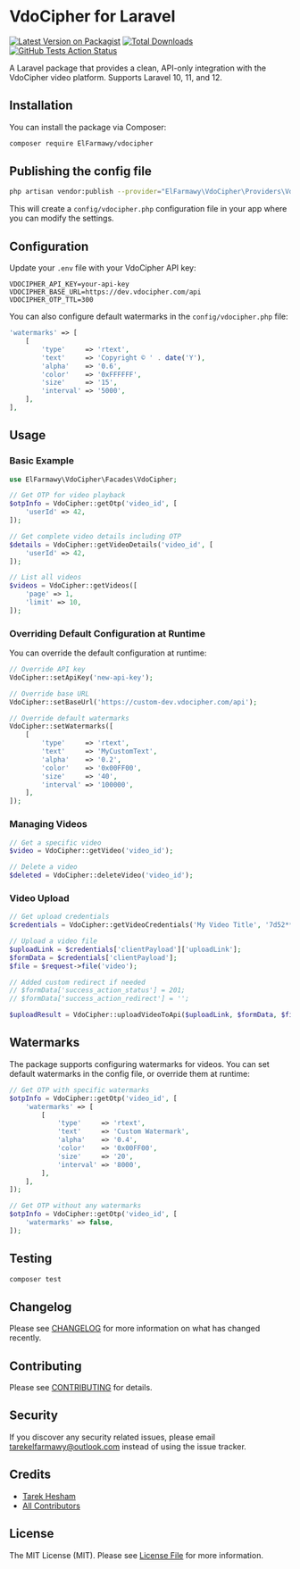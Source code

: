 # VdoCipher for Laravel

[![Latest Version on Packagist](https://img.shields.io/packagist/v/ElFarmawy/vdocipher.svg?style=flat-square)](https://packagist.org/packages/ElFarmawy/vdocipher)
[![Total Downloads](https://img.shields.io/packagist/dt/ElFarmawy/vdocipher.svg?style=flat-square)](https://packagist.org/packages/ElFarmawy/vdocipher)
[![GitHub Tests Action Status](https://img.shields.io/github/actions/workflow/status/TarekHesham/laravel-vdocipher/run-tests.yml?branch=main)](https://github.com/TarekHesham/laravel-vdocipher/actions?query=workflow%3Arun-tests+branch%3Amain)

A Laravel package that provides a clean, API-only integration with the VdoCipher video platform. Supports Laravel 10, 11, and 12.

## Installation

You can install the package via Composer:

```bash
composer require ElFarmawy/vdocipher
```

## Publishing the config file

```bash
php artisan vendor:publish --provider="ElFarmawy\VdoCipher\Providers\VdoCipherServiceProvider" --tag=config
```

This will create a `config/vdocipher.php` configuration file in your app where you can modify the settings.

## Configuration

Update your `.env` file with your VdoCipher API key:

```
VDOCIPHER_API_KEY=your-api-key
VDOCIPHER_BASE_URL=https://dev.vdocipher.com/api
VDOCIPHER_OTP_TTL=300
```

You can also configure default watermarks in the `config/vdocipher.php` file:

```php
'watermarks' => [
    [
        'type'     => 'rtext',
        'text'     => 'Copyright © ' . date('Y'),
        'alpha'    => '0.6',
        'color'    => '0xFFFFFF',
        'size'     => '15',
        'interval' => '5000',
    ],
],
```

## Usage

### Basic Example

```php
use ElFarmawy\VdoCipher\Facades\VdoCipher;

// Get OTP for video playback
$otpInfo = VdoCipher::getOtp('video_id', [
    'userId' => 42,
]);

// Get complete video details including OTP
$details = VdoCipher::getVideoDetails('video_id', [
    'userId' => 42,
]);

// List all videos
$videos = VdoCipher::getVideos([
    'page' => 1,
    'limit' => 10,
]);
```

### Overriding Default Configuration at Runtime

You can override the default configuration at runtime:

```php
// Override API key
VdoCipher::setApiKey('new-api-key');

// Override base URL
VdoCipher::setBaseUrl('https://custom-dev.vdocipher.com/api');

// Override default watermarks
VdoCipher::setWatermarks([
    [
        'type'     => 'rtext',
        'text'     => 'MyCustomText',
        'alpha'    => '0.2',
        'color'    => '0x00FF00',
        'size'     => '40',
        'interval' => '100000',
    ],
]);
```

### Managing Videos

```php
// Get a specific video
$video = VdoCipher::getVideo('video_id');

// Delete a video
$deleted = VdoCipher::deleteVideo('video_id');
```

### Video Upload

```php
// Get upload credentials
$credentials = VdoCipher::getVideoCredentials('My Video Title', '7d52*******'); // folderId Optional

// Upload a video file
$uploadLink = $credentials['clientPayload']['uploadLink'];
$formData = $credentials['clientPayload'];
$file = $request->file('video');

// Added custom redirect if needed
// $formData['success_action_status'] = 201;
// $formData['success_action_redirect'] = '';

$uploadResult = VdoCipher::uploadVideoToApi($uploadLink, $formData, $file);
```

## Watermarks

The package supports configuring watermarks for videos. You can set default watermarks in the config file, or override them at runtime:

```php
// Get OTP with specific watermarks
$otpInfo = VdoCipher::getOtp('video_id', [
    'watermarks' => [
        [
            'type'     => 'rtext',
            'text'     => 'Custom Watermark',
            'alpha'    => '0.4',
            'color'    => '0x00FF00',
            'size'     => '20',
            'interval' => '8000',
        ],
    ],
]);

// Get OTP without any watermarks
$otpInfo = VdoCipher::getOtp('video_id', [
    'watermarks' => false,
]);
```

## Testing

```bash
composer test
```

## Changelog

Please see [CHANGELOG](CHANGELOG.md) for more information on what has changed recently.

## Contributing

Please see [CONTRIBUTING](CONTRIBUTING.md) for details.

## Security

If you discover any security related issues, please email tarekelfarmawy@outlook.com instead of using the issue tracker.

## Credits

- [Tarek Hesham](https://github.com/TarekHesham)
- [All Contributors](../../contributors)

## License

The MIT License (MIT). Please see [License File](LICENSE.md) for more information.
